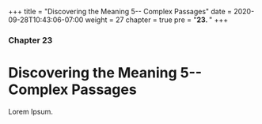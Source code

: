 +++
title = "Discovering the Meaning 5-- Complex Passages"
date = 2020-09-28T10:43:06-07:00
weight = 27
chapter = true
pre = "<b>23. </b>"
+++

### Chapter 23

# Discovering the Meaning 5-- Complex Passages

Lorem Ipsum.